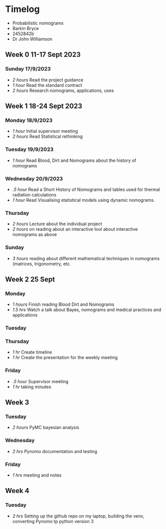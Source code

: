 # Timelog

* Probabilistic nomograms
* Barkin Bryce
* 2452842b
* Dr John Williamson 

## Week 0 11-17 Sept 2023
### Sunday 17/9/2023 

* *2 hours* Read the project guidance 
* *1 hour* Read the standard contract 
* *2 hours* Research nomograms, applications, uses 
## Week 1 18-24 Sept 2023 
### Monday 18/9/2023

* *1 hour* Initial supervisor meeting
* *2 hours* Read Statistical rethinking 

### Tuesday 19/9/2023 
* *1 hour* Read Blood, Dirt and Nomograms about the history of nomograms 

### Wednesday 20/9/2023 
* *.5 hour* Read a Short History of Nomograms and tables used for thermal radiation calculations 
* *1 hour* Read Visualising statistical models using dynamic nomograms.

### Thursday 
* *2 hours* Lecture about the individual project
* *2 hours* on reading about an interactive tool about interactive nomograms as above

### Sunday
* *3 hours* reading about different mathematical techniques in nomograms (matrices, trigonometry, etc. 

## Week 2 25 Sept

### Monday 
* *1 hours* Finish reading Blood Dirt and Nomograms 
* *1.5 hrs* Watch a talk about Bayes, nomograms and medical practices and applications

### Tuesday 

### Thursday 

* *1 hr* Create timeline
* *1 hr* Create the presentation for the weekly meeting

### Friday 

* *.5 hour* Supervisor meeting
* *1 hr* taking minutes

## Week 3 

### Tuesday 
* *2 hours* PyMC bayesian analysis

### Wednesday 
* *2 hrs* Pynomo documentation and testing
### Friday 
* *1 hrs* meeting and notes

## Week 4
### Tuesday 
* *2 hrs* Setting up the github repo on my laptop, building the venv, converting Pynomo tp python version 3